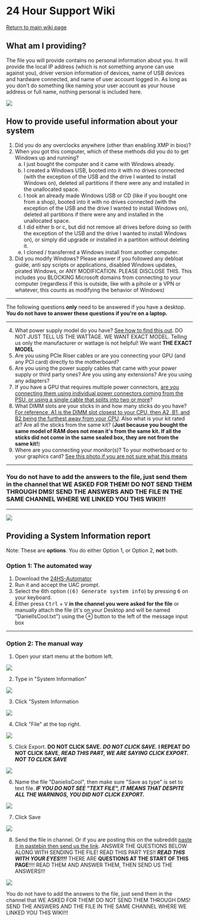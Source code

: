 # 24 Hour Support Wiki

[Return to main wiki page](https://github.com/CommandMC/24HS-Wiki/blob/main/index.md)

## What am I providing?

The file you will provide contains no personal information about you. It will provide the local IP address (which is not something anyone can use against you), driver version information of devices, name of USB devices and hardware connected, and name of user account logged in. As long as you don't do something like naming your user account as your house address or full name, nothing personal is included here.

![](https://i.imgur.com/7C51YAt.png)

## How to provide useful information about your system

1. Did you do any overclocks anywhere (other than enabling XMP in bios)?
2. When you got this computer, which of these methods did you do to get Windows up and running?
    <ol type=a>
        <li>I just bought the computer and it came with Windows already.</li>
        <li>I created a Windows USB, booted into it with no drives connected (with the exception of the USB and the drive I wanted to install Windows on), deleted all partitions if there were any and installed in the unallocated space.</li>
        <li>I took an already made Windows USB or CD (like if you bought one from a shop), booted into it with no drives connected (with the exception of the USB and the drive I wanted to install Windows on), deleted all partitions if there were any and installed in the unallocated space.</li>
        <li>I did either b or c, but did not remove all drives before doing so (with the exception of the USB and the drive I wanted to install Windows on), or simply did upgrade or installed in a partition without deleting it.</li>
        <li>I cloned / transferred a Windows install from another computer.</li>
    </ol>
3. Did you modify Windows? Please answer if you followed any debloat guide, anti spy scripts or applications, disabled Windows updates, pirated Windows, or ANY MODIFICATION. PLEASE DISCLOSE THIS. This includes you BLOCKING Microsoft domains from connecting to your computer (regardless if this is outside, like with a pihole or a VPN or whatever, this counts as modifying the behavior of Windows)

 [//]: # (Note the 1-space indent here. Important to get the list to continue with 4 after this)

 ---
 The following questions **only** need to be answered if you have a desktop. **You do not have to answer these questions if you're on a laptop.**

 ---
4. What power supply model do you have? [See how to find this out](https://www.xtremegaminerd.com/two-easy-ways-to-know-what-power-supply-you-have/). DO NOT JUST TELL US THE WATTAGE. WE WANT EXACT MODEL. Telling us only the manufacturer or wattage is not helpful! We want **THE EXACT MODEL**
5. Are you using PCIe Riser cables or are you connecting your GPU (and any PCI card) directly to the motherboard?
6. Are you using the power supply cables that came with your power supply or third party ones? Are you using any extensions? Are you using any adapters?
7. If you have a GPU that requires multiple power connectors, [are you connecting them using individual power connectors coming from the PSU, or using a single cable that splits into two or more](https://i.imgur.com/MjToCN7.jpeg)?
8. What DIMM slots are your sticks in and how many sticks do you have? [For reference, A1 is the DIMM slot closest to your CPU, then A2, B1, and B2 being the furthest away from your CPU](https://i.imgur.com/zJWr8pc.png). Also what is your kit rated at? Are all the sticks from the same kit? (**Just because you bought the same model of RAM does not mean it's from the same kit. If all the sticks did not come in the same sealed box, they are not from the same kit!**)
9. Where are you connecting your monitor(s)? To your motherboard or to your graphics card? [See this photo if you are not sure what this means](https://i.imgur.com/z4dHNGU.jpg)

---
### You do not have to add the answers to the file, just send them in the channel that WE ASKED FOR THEM! DO NOT SEND THEM THROUGH DMS! SEND THE ANSWERS AND THE FILE IN THE SAME CHANNEL WHERE WE LINKED YOU THIS WIKI!!!

---

![](https://i.imgur.com/7C51YAt.png)

## Providing a System Information report

[//]: # (This hurts to write)
Note: These are **options**. You do either Option 1, or Option 2, **not** both.

### Option 1: The automated way

1. Download the [24HS-Automator](https://github.com/CommandMC/24HS-Automator/releases/latest)
2. Run it and accept the UAC prompt.
3. Select the 6th option (<samp>(6) Generate system info</samp>) by pressing <kbd>6</kbd> on your keyboard.
4. Either press <kbd>Ctrl</kbd> + <kbd>V</kbd> **in the channel you were asked for the file** or manually attach the file (it's on your Desktop and will be named "DanielIsCool.txt") using the ⊕ button to the left of the message input box

---
### Option 2: The manual way

1. Open your start menu at the bottom left.

![](https://i.imgur.com/dE2qWEY.png)

2. Type in "System Information"

![](https://i.imgur.com/tQQ0Ura.png)

3. Click "System Information

![](https://i.imgur.com/gVuJzns.png)

4. Click "File" at the top right.

![](https://i.imgur.com/BjHOhqp.png)

5. Click Export. **DO NOT CLICK SAVE.** ***DO NOT CLICK SAVE.*** ****I REPEAT DO NOT CLICK SAVE****, ***READ THIS PART, WE ARE SAYING CLICK EXPORT. NOT TO CLICK SAVE***

![](https://i.imgur.com/mAA9lpz.png)

6. Name the file "DanielisCool", then make sure "Save as type" is set to text file. ***IF YOU DO NOT SEE "TEXT FILE", IT MEANS THAT DESPITE ALL THE WARNINGS, YOU DID NOT CLICK EXPORT.***

![](https://i.imgur.com/THralFV.png)

7. Click Save

![](https://i.imgur.com/7r2Wd3J.png)

8. Send the file in channel. Or if you are posting this on the subreddit [paste it in pastebin then send us the link](https://pastebin.com/). ANSWER THE QUESTIONS BELOW ALONG WITH SENDING THE FILE! READ THIS PART YES!! ***READ THIS WITH YOUR EYES!!!!*** THERE ARE **QUESTIONS AT THE START OF THIS PAGE**!!!! READ THEM AND ANSWER THEM, THEN SEND US THE ANSWERS!!!

![](https://i.imgur.com/Xl4WnCc.png)

You do not have to add the answers to the file, just send them in the channel that WE ASKED FOR THEM! DO NOT SEND THEM THROUGH DMS! SEND THE ANSWERS AND THE FILE IN THE SAME CHANNEL WHERE WE LINKED YOU THIS WIKI!!!
